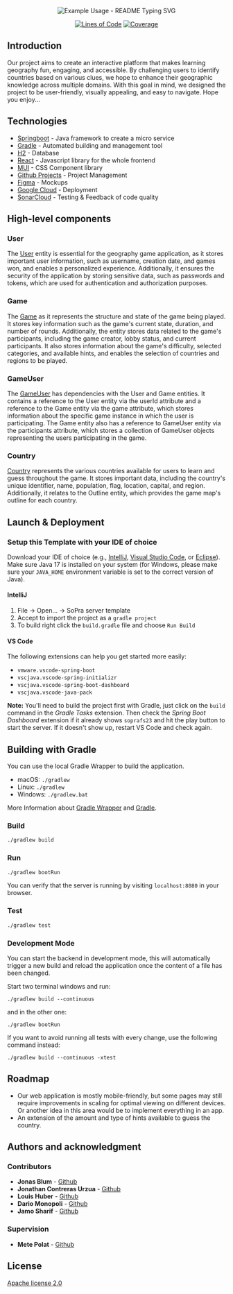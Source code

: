 <p align="center">
  <img src="https://readme-typing-svg.demolab.com/?lines=Sopra+Group+20!;Guess+The+Country!&font=Fira%20Code&center=true&width=600&height=80&duration=4000&pause=500" alt="Example Usage - README Typing SVG">
</p>

<div align="center">
  
[![Lines of Code](https://sonarcloud.io/api/project_badges/measure?project=sopra-fs23-group-20_server&metric=ncloc)](https://sonarcloud.io/summary/new_code?id=sopra-fs23-group-20_server)
[![Coverage](https://sonarcloud.io/api/project_badges/measure?project=sopra-fs23-group-20_server&metric=coverage)](https://sonarcloud.io/summary/new_code?id=sopra-fs23-group-20_server)
  
</div>


## Introduction
Our project aims to create an interactive platform that makes learning geography fun, engaging, and accessible. By challenging users to identify countries based on various clues, we hope to enhance their geographic knowledge across multiple domains. With this goal in mind, we designed the project to be user-friendly, visually appealing, and easy to navigate. Hope you enjoy...


## Technologies

* [Springboot](https://spring.io/) - Java framework to create a micro service
* [Gradle](https://gradle.org/) - Automated building and management tool
* [H2](https://www.h2database.com/html/main.html) - Database
* [React](https://reactjs.org/docs/getting-started.html) - Javascript library for the whole frontend
* [MUI](https://mui.com/) - CSS Component library
* [Github Projects](https://github.com/explore) - Project Management
* [Figma](https://figma.com/) - Mockups
* [Google Cloud](https://cloud.google.com/) - Deployment
* [SonarCloud](https://sonarcloud.io/ ) - Testing & Feedback of code quality

## High-level components

### User
The [User](https://github.com/sopra-fs23-group-20/server/blob/827958492eda6547c71077f69acf2fd5a0bd2537/src/main/java/ch/uzh/ifi/hase/soprafs23/entityDB/User.java) entity is essential for the geography game application, as it stores important user information, such as username, creation date, and games won, and enables a personalized experience. Additionally, it ensures the security of the application by storing sensitive data, such as passwords and tokens, which are used for authentication and authorization purposes.

### Game
The [Game](https://github.com/sopra-fs23-group-20/server/blob/628d671fff0967c6fd185b5291b4fb43f3db6068/src/main/java/ch/uzh/ifi/hase/soprafs23/entityDB/Game.java) as it represents the structure and state of the game being played. It stores key information such as the game's current state, duration, and number of rounds. Additionally, the entity stores data related to the game's participants, including the game creator, lobby status, and current participants. It also stores information about the game's difficulty, selected categories, and available hints, and enables the selection of countries and regions to be played.


### GameUser
The [GameUser](https://github.com/sopra-fs23-group-20/server/blob/628d671fff0967c6fd185b5291b4fb43f3db6068/src/main/java/ch/uzh/ifi/hase/soprafs23/entityDB/GameUser.java) has dependencies with the User and Game entities. It contains a reference to the User entity via the userId attribute and a reference to the Game entity via the game attribute, which stores information about the specific game instance in which the user is participating. The Game entity also has a reference to GameUser entity via the participants attribute, which stores a collection of GameUser objects representing the users participating in the game.

### Country
[Country](https://github.com/sopra-fs23-group-20/server/blob/628d671fff0967c6fd185b5291b4fb43f3db6068/src/main/java/ch/uzh/ifi/hase/soprafs23/entityDB/Country.java) represents the various countries available for users to learn and guess throughout the game. It stores important data, including the country's unique identifier, name, population, flag, location, capital, and region. Additionally, it relates to the Outline entity, which provides the game map's outline for each country. 



## Launch & Deployment

### Setup this Template with your IDE of choice
Download your IDE of choice (e.g., [IntelliJ](https://www.jetbrains.com/idea/download/), [Visual Studio Code](https://code.visualstudio.com/), or [Eclipse](http://www.eclipse.org/downloads/)). Make sure Java 17 is installed on your system (for Windows, please make sure your `JAVA_HOME` environment variable is set to the correct version of Java).

#### IntelliJ
1. File -> Open... -> SoPra server template
2. Accept to import the project as a `gradle project`
3. To build right click the `build.gradle` file and choose `Run Build`

#### VS Code
The following extensions can help you get started more easily:
-   `vmware.vscode-spring-boot`
-   `vscjava.vscode-spring-initializr`
-   `vscjava.vscode-spring-boot-dashboard`
-   `vscjava.vscode-java-pack`

**Note:** You'll need to build the project first with Gradle, just click on the `build` command in the _Gradle Tasks_ extension. Then check the _Spring Boot Dashboard_ extension if it already shows `soprafs23` and hit the play button to start the server. If it doesn't show up, restart VS Code and check again.

## Building with Gradle
You can use the local Gradle Wrapper to build the application.
-   macOS: `./gradlew`
-   Linux: `./gradlew`
-   Windows: `./gradlew.bat`

More Information about [Gradle Wrapper](https://docs.gradle.org/current/userguide/gradle_wrapper.html) and [Gradle](https://gradle.org/docs/).

### Build

```bash
./gradlew build
```

### Run

```bash
./gradlew bootRun
```

You can verify that the server is running by visiting `localhost:8080` in your browser.

### Test

```bash
./gradlew test
```

### Development Mode
You can start the backend in development mode, this will automatically trigger a new build and reload the application
once the content of a file has been changed.

Start two terminal windows and run:

`./gradlew build --continuous`

and in the other one:

`./gradlew bootRun`

If you want to avoid running all tests with every change, use the following command instead:

`./gradlew build --continuous -xtest`


## Roadmap
* Our web application is mostly mobile-friendly, but some pages may still require improvements in scaling for optimal viewing on different devices. Or another idea in this area would be to implement everything in an app.
* An extension of the amount and type of hints available to guess the country. 

## Authors and acknowledgment

### Contributors

* **Jonas Blum** - [Github](https://github.com/robonder)
* **Jonathan Contreras Urzua** - [Github](https://github.com/JonathanContrerasM)
* **Louis Huber** - [Github](https://github.com/L-Huber)
* **Dario Monopoli** - [Github](https://github.com/dariomonopoli-dev)
* **Jamo Sharif** - [Github](https://github.com/JSha91)


### Supervision

* **Mete Polat** - [Github](https://github.com/polatmete)



## License
[Apache license 2.0](https://github.com/sopra-fs23-group-20/server/blob/6dc8281b0a876fa1d310626a704e0e4bfa08b86d/LICENSE)


